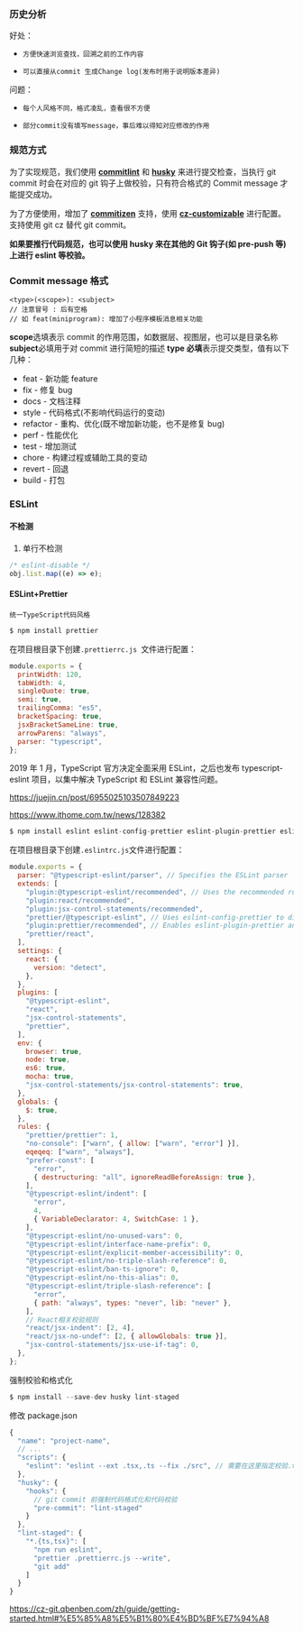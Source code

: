 ### 历史分析

好处：

- `方便快速浏览查找，回溯之前的工作内容`

- `可以直接从commit 生成Change log(发布时用于说明版本差异)`

问题：

- `每个人风格不同，格式凌乱，查看很不方便`

- `部分commit没有填写message，事后难以得知对应修改的作用`

### 规范方式

为了实现规范，我们使用 **[commitlint](https://commitlint.js.org/#/)** 和 **[husky](https://github.com/typicode/husky)** 来进行提交检查，当执行 git commit 时会在对应的 git 钩子上做校验，只有符合格式的 Commit message 才能提交成功。

为了方便使用，增加了 **[commitizen](https://github.com/commitizen/cz-cli)** 支持，使用 **[cz-customizable](https://github.com/leoforfree/cz-customizable)** 进行配置。支持使用 git cz 替代 git commit。

**如果要推行代码规范，也可以使用 husky 来在其他的 Git 钩子(如 pre-push 等)上进行 eslint 等校验。**

### Commit message 格式

```
<type>(<scope>): <subject>
// 注意冒号 : 后有空格
// 如 feat(miniprogram): 增加了小程序模板消息相关功能
```

**scope**选填表示 commit 的作用范围，如数据层、视图层，也可以是目录名称 **subject**必填用于对 commit 进行简短的描述 **type 必填**表示提交类型，值有以下几种：

- feat - 新功能 feature
- fix - 修复 bug
- docs - 文档注释
- style - 代码格式(不影响代码运行的变动)
- refactor - 重构、优化(既不增加新功能，也不是修复 bug)
- perf - 性能优化
- test - 增加测试
- chore - 构建过程或辅助工具的变动
- revert - 回退
- build - 打包

### ESLint

#### 不检测

1. 单行不检测

```js
/* eslint-disable */
obj.list.map((e) => e);
```

#### ESLint+Prettier

`统一TypeScript代码风格`

```js
$ npm install prettier
```

在项目根目录下创建`.prettierrc.js `文件进行配置：

```js
module.exports = {
  printWidth: 120,
  tabWidth: 4,
  singleQuote: true,
  semi: true,
  trailingComma: "es5",
  bracketSpacing: true,
  jsxBracketSameLine: true,
  arrowParens: "always",
  parser: "typescript",
};
```

2019 年 1 月，TypeScript 官方决定全面采用 ESLint，之后也发布 typescript-eslint 项目，以集中解决 TypeScript 和 ESLint 兼容性问题。

https://juejin.cn/post/6955025103507849223

https://www.ithome.com.tw/news/128382

```js
$ npm install eslint eslint-config-prettier eslint-plugin-prettier eslint-plugin-react eslint-plugin-jsx-control-statements babel-eslint @typescript-eslint/eslint-plugin @typescript-eslint/parser
```

在项目根目录下创建`.eslintrc.js`文件进行配置：

```js
module.exports = {
  parser: "@typescript-eslint/parser", // Specifies the ESLint parser
  extends: [
    "plugin:@typescript-eslint/recommended", // Uses the recommended rules from the @typescript-eslint/eslint-plugin
    "plugin:react/recommended",
    "plugin:jsx-control-statements/recommended",
    "prettier/@typescript-eslint", // Uses eslint-config-prettier to disable ESLint rules from @typescript-eslint/eslint-plugin that would conflict with prettier
    "plugin:prettier/recommended", // Enables eslint-plugin-prettier and displays prettier errors as ESLint errors. Make sure this is always the last configuration in the extends array.
    "prettier/react",
  ],
  settings: {
    react: {
      version: "detect",
    },
  },
  plugins: [
    "@typescript-eslint",
    "react",
    "jsx-control-statements",
    "prettier",
  ],
  env: {
    browser: true,
    node: true,
    es6: true,
    mocha: true,
    "jsx-control-statements/jsx-control-statements": true,
  },
  globals: {
    $: true,
  },
  rules: {
    "prettier/prettier": 1,
    "no-console": ["warn", { allow: ["warn", "error"] }],
    eqeqeq: ["warn", "always"],
    "prefer-const": [
      "error",
      { destructuring: "all", ignoreReadBeforeAssign: true },
    ],
    "@typescript-eslint/indent": [
      "error",
      4,
      { VariableDeclarator: 4, SwitchCase: 1 },
    ],
    "@typescript-eslint/no-unused-vars": 0,
    "@typescript-eslint/interface-name-prefix": 0,
    "@typescript-eslint/explicit-member-accessibility": 0,
    "@typescript-eslint/no-triple-slash-reference": 0,
    "@typescript-eslint/ban-ts-ignore": 0,
    "@typescript-eslint/no-this-alias": 0,
    "@typescript-eslint/triple-slash-reference": [
      "error",
      { path: "always", types: "never", lib: "never" },
    ],
    // React相关校验规则
    "react/jsx-indent": [2, 4],
    "react/jsx-no-undef": [2, { allowGlobals: true }],
    "jsx-control-statements/jsx-use-if-tag": 0,
  },
};
```

强制校验和格式化

```js
$ npm install --save-dev husky lint-staged
```

修改 package.json

```js
{
  "name": "project-name",
  // ...
  "scripts": {
    "eslint": "eslint --ext .tsx,.ts --fix ./src", // 需要在这里指定校验.tsx,.ts后缀的文件
  },
  "husky": {
    "hooks": {
      // git commit 前强制代码格式化和代码校验
      "pre-commit": "lint-staged"
    }
  },
  "lint-staged": {
    "*.{ts,tsx}": [
      "npm run eslint",
      "prettier .prettierrc.js --write",
      "git add"
    ]
  }
}
```


https://cz-git.qbenben.com/zh/guide/getting-started.html#%E5%85%A8%E5%B1%80%E4%BD%BF%E7%94%A8